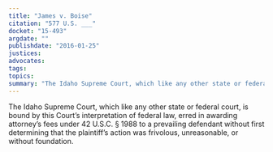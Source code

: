 ```yaml
---
title: "James v. Boise"
citation: "577 U.S. ___"
docket: "15-493"
argdate: ""
publishdate: "2016-01-25"
justices:
advocates:
tags:
topics:
summary: "The Idaho Supreme Court, which like any other state or federal court, is bound by this Court’s interpretation of federal law, erred in awarding attorney’s fees under 42 U.S.C. § 1988 to a prevailing defendant without first determining that the plaintiff’s action was frivolous, unreasonable, or without foundation."
---
```

The Idaho Supreme Court, which like any other state or federal court, is bound by this Court’s interpretation of federal law, erred in awarding attorney’s fees under 42 U.S.C. § 1988 to a prevailing defendant without first determining that the plaintiff’s action was frivolous, unreasonable, or without foundation.

